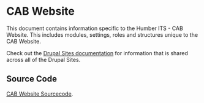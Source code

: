 # CAB Website

This document contains information specific to the Humber ITS - CAB Website. This includes modules, settings, roles and structures unique to the CAB Website.

Check out the [Drupal Sites documentation](./drupal-sites.md) for information that is shared across all of the Drupal Sites. 

## Source Code

[CAB Website Sourcecode](https://github.com/Humber-ITS/ITS-cab).